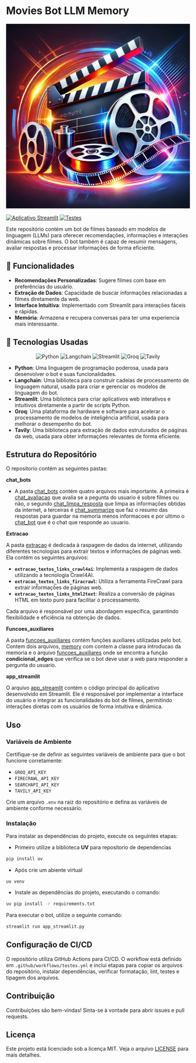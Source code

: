 # Movies Bot LLM Memory

![Movies Bot](https://raw.githubusercontent.com/Jeferson100/Movies-bot-llm-memory/refs/heads/main/image/imagem_modificada.webp)



[![Aplicativo Streamlit](https://img.shields.io/badge/APP_STREAMLIT-whit?style=flat&logo=streamlit)](https://bot-movies.streamlit.app/)
[![Testes](https://github.com/Jeferson100/Movies-bot-llm-memory/actions/workflows/testes.yml/badge.svg)](https://github.com/Jeferson100/Movies-bot-llm-memory/actions/workflows/testes.yml)


Este repositório contém um bot de filmes baseado em modelos de linguagem (LLMs) para oferecer recomendações, informações e interações dinâmicas sobre filmes. O bot também é capaz de resumir mensagens, avaliar respostas e processar informações de forma eficiente.

## 🌟 Funcionalidades

- **Recomendações Personalizadas**: Sugere filmes com base em preferências do usuário.
- **Extração de Dados**: Capacidade de buscar informações relacionadas a filmes diretamente da web.
- **Interface Intuitiva**: Implementado com Streamlit para interações fáceis e rápidas.
- **Memória**: Armazena e recupera conversas para ter uma experiencia mais interessante.

## 🚀 Tecnologias Usadas

<p align="center">
  <img src="https://img.shields.io/badge/python-black?style=flat&logo=python" alt="Python" />
  <img src="https://img.shields.io/badge/langchain-black?style=flat&logo=langchain" alt="Langchain" />
  <img src="https://img.shields.io/badge/streamlit-black?style=flat&logo=streamlit" alt="Streamlit" />
  <img src="https://img.shields.io/badge/groq-black?style=flat&logo=groq" alt="Groq" />
  <img src="https://img.shields.io/badge/tavily-black?style=flat&logo=tavily" alt="Tavily" />
</p>

- **Python**: Uma linguagem de programação poderosa, usada para desenvolver o bot e suas funcionalidades.
- **Langchain**: Uma biblioteca para construir cadeias de processamento de linguagem natural, usada para criar e gerenciar os modelos de linguagem do bot.
- **Streamlit**: Uma biblioteca para criar aplicativos web interativos e intuitivos diretamente a partir de scripts Python.
- **Groq**: Uma plataforma de hardware e software para acelerar o processamento de modelos de inteligência artificial, usada para melhorar o desempenho do bot.
- **Tavily**: Uma biblioteca para extração de dados estruturados de páginas da web, usada para obter informações relevantes de forma eficiente.


## Estrutura do Repositório

O repositorio contém as seguintes pastas:

**chat_bots**

- A pasta [chat_bots](https://github.com/Jeferson100/Movies-bot-llm-memory/tree/main/chat_bots) contém quatro arquivos mais importante. A primeira é [chat_avaliacao](https://github.com/Jeferson100/Movies-bot-llm-memory/blob/main/chat_bots/chat_avaliacao.py) que avalia se a pegunta do usuario é sobre filmes ou não, o segundo [chat_limpa_resposta](https://github.com/Jeferson100/Movies-bot-llm-memory/blob/main/chat_bots/chat_limpa_resposta.py) que limpa as informações obtidas da internet, a terceiras é [chat_summarize](https://github.com/Jeferson100/Movies-bot-llm-memory/blob/main/chat_bots/chat_summarize.py) que faz o resumo das respostas para guardar na memoria menos informacoes e por ultimo o [chat_bot](https://github.com/Jeferson100/Movies-bot-llm-memory/blob/main/chat_bots/chat_bot.py) que é o chat que responde ao usuario.

**Extracao**

A pasta [extracao](https://github.com/Jeferson100/Movies-bot-llm-memory/tree/main/extracao) é dedicada à raspagem de dados da internet, utilizando diferentes tecnologias para extrair textos e informações de páginas web. Ela contém os seguintes arquivos:

- **`extracao_textos_links_crawl4ai`**: Implementa a raspagem de dados utilizando a tecnologia Crawl4AI.
- **`extracao_textos_links_firacrawl`**: Utiliza a ferramenta FireCrawl para extrair informações de páginas web.
- **`extracao_textos_links_html2text`**: Realiza a conversão de páginas HTML em texto puro para facilitar o processamento.

Cada arquivo é responsável por uma abordagem específica, garantindo flexibilidade e eficiência na obtenção de dados. 


**Funcoes_auxiliares** 

A pasta [funcoes_auxiliares](https://github.com/Jeferson100/Movies-bot-llm-memory/tree/main/funcoes_auxiliares) contém funções auxiliares utilizadas pelo bot. Contem dois arquivos, [memory](https://github.com/Jeferson100/Movies-bot-llm-memory/blob/main/funcoes_auxiliares/memory.py) com contem a classe para introducao da memoria e o arquivo [funcoes_auxiliares](https://github.com/Jeferson100/Movies-bot-llm-memory/blob/main/funcoes_auxiliares/funcoes_auxiliares.py) onde se encontra a função **condicional_edges** que verifica se o bot deve usar a web para responder a pergunta do usuario.


**app_streamlit**

O arquivo [app_streamlit](https://github.com/Jeferson100/Movies-bot-llm-memory/blob/main/app_streamlit.py) contém o código principal do aplicativo desenvolvido em Streamlit. Ele é responsável por implementar a interface do usuário e integrar as funcionalidades do bot de filmes, permitindo interações diretas com os usuários de forma intuitiva e dinâmica. 


## Uso

### Variáveis de Ambiente

Certifique-se de definir as seguintes variáveis de ambiente para que o bot funcione corretamente:

- `GROQ_API_KEY`
- `FIRECRAWL_API_KEY`
- `SEARCHAPI_API_KEY`
- `TAVILY_API_KEY`

Crie um arquivo `.env` na raiz do repositório e defina as variáveis de ambiente conforme necessário.

### Instalação

Para instalar as dependências do projeto, execute os seguintes etapas:

- Primeiro utilize a biblioteca **UV** para repositorio de dependencias

```bash
pip install uv
```

- Após crie um abiente virtual

```
uv venv
```

- Instale as dependências do projeto, executando o comando:

```sh
uv pip install -r requirements.txt
```

Para executar o bot, utilize o seguinte comando:

```sh
streamlit run app_streamlit.py
```


## Configuração de CI/CD

O repositório utiliza GitHub Actions para CI/CD. O workflow está definido em `.github/workflows/testes.yml` e inclui etapas para copiar os arquivos do repositório, instalar dependências, verificar formatação, lint, testes e tipagem dos arquivos.


## Contribuição

Contribuições são bem-vindas! Sinta-se à vontade para abrir issues e pull requests.

## Licença

Este projeto está licenciado sob a licença MIT. Veja o arquivo [LICENSE](LICENSE) para mais detalhes.